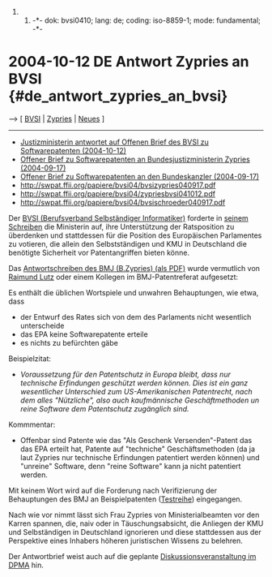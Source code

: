 1.  1.  -\*- dok: bvsi0410; lang: de; coding: iso-8859-1; mode:
        fundamental; -\*-

# 2004-10-12 DE Antwort Zypries an BVSI {#de_antwort_zypries_an_bvsi}

\--\> \[ [BVSI](http://www.bvsi.de/ "wikilink") \| [
Zypries](BrigitteZypriesDe "wikilink") \| [
Neues](SwpatcninoDe "wikilink") \]

------------------------------------------------------------------------

-   [Justizministerin antwortet auf Offenen Brief des BVSI zu
    Softwarepatenten
    (2004-10-12)](http://www.bvsi.de/cic/text_dl.php?content_id=846&rubrik_id=136&sender= "wikilink")
-   [Offener Brief zu Softwarepatenten an Bundesjustizministerin Zypries
    (2004-09-17)](http://www.bvsi.de/presse/presse_02.php?content_id=826&rubrik_id=136&sender= "wikilink")
-   [Offener Brief zu Softwarepatenten an den Bundeskanzler
    (2004-09-17)](http://www.bvsi.de/presse/presse_02.php?content_id=825&rubrik_id=136&sender= "wikilink")
-   <http://swpat.ffii.org/papiere/bvsi04/bvsizypries040917.pdf>
-   <http://swpat.ffii.org/papiere/bvsi04/zypriesbvsi041012.pdf>
-   <http://swpat.ffii.org/papiere/bvsi04/bvsischroeder040917.pdf>

Der [BVSI (Berufsverband Selbständiger
Informatiker)](http://bsvi.de "wikilink") forderte in [seinem
Schreiben](http://www.bvsi.de/presse/presse_01.php?sender=&rubrik_id=136 "wikilink")
die Ministerin auf, ihre Unterstützung der Ratsposition zu überdenken
und stattdessen für die Position des Europäischen Parlamentes zu
votieren, die allein den Selbstständigen und KMU in Deutschland die
benötigte Sicherheit vor Patentangriffen bieten könne.

Das [Antwortschreiben des BMJ (B.Zypries) (als
PDF)](http://www.bvsi.de/DigiRedakteur/files/0107_001.pdf "wikilink")
wurde vermutlich von [ Raimund Lutz](RaimundLutzDe "wikilink") oder
einem Kollegen im BMJ-Patentreferat aufgesetzt:

Es enthält die üblichen Wortspiele und unwahren Behauptungen, wie etwa,
dass

-   der Entwurf des Rates sich von dem des Parlaments nicht wesentlich
    unterscheide
-   das EPA keine Softwarepatente erteile
-   es nichts zu befürchten gäbe

Beispielzitat:

-   *Voraussetzung für den Patentschutz in Europa bleibt, dass nur
    technische Erfindungen geschützt werden können. Dies ist ein ganz
    wesentlicher Unterschied zum US-Amerikanischen Patentrecht, nach dem
    alles \"Nützliche\", also auch kaufmännische Geschäftmethoden un
    reine Software dem Patentschutz zugänglich sind.*

Kommmentar:

-   Offenbar sind Patente wie das \"Als Geschenk Versenden\"-Patent das
    das EPA erteilt hat, Patente auf \"techniche\" Geschäftsmethoden (da
    ja laut Zypries nur technische Erfindungen patentiert werden können)
    und \"unreine\" Software, denn \"reine Software\" kann ja nicht
    patentiert werden.

Mit keinem Wort wird auf die Forderung nach Verifizierung der
Behauptungen des BMJ an Beispielpatenten
([Testreihe](http://swpat.ffii.org/analyse/testsuite/index.de.html "wikilink"))
eingegangen.

Nach wie vor nimmt lässt sich Frau Zypries von Ministerialbeamten vor
den Karren spannen, die, naiv oder in Täuschungsabsicht, die Anliegen
der KMU und Selbständigen in Deutschland ignorieren und diese
stattdessen aus der Perspektive eines Inhabers höheren juristischen
Wissens zu belehren.

Der Antwortbrief weist auch auf die geplante [ Diskussionsveranstaltung
im DPMA](Dpma041021De "wikilink") hin.
